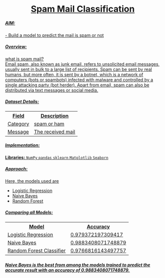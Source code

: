 # <div align="center"><u><b>Spam Mail Classification</b><u></div>
  <h5>AIM:</h5>
 - Build a model to predict the mail is spam or not
  <h5>Overview:</h5>
  <p>what is spam mail?<br>
    Email spam, also known as junk email, refers to unsolicited email messages, usually sent in bulk to a large list of recipients. Spam can be sent by real humans, but more often, it is sent by a botnet, which is a network of computers (bots or spambots) infected with malware and controlled by a single attacking party (bot herder). Apart from email, spam can also be distributed via text messages or social media.</p>
  <h5>Dataset Details:</h5>
  <table>
  <tr>
    <th>Field</th>
    <th>Description</th>
  
  </tr>
  <tr>
    <td><u>Category<u></td>
    <td>spam or ham</td>
  </tr>
     <tr>
    <td><u>Message<u></td>
    <td>The received mail<u></td>
  </tr>
  </table>
      
<h5>Implementation:</h5>

<u>**Libraries:**<u> 
    `NumPy`  `pandas` `sklearn`  `Matplotlib`  `Seaborn`
  <h5>Approach:</h5>       
  Here, the models used are 

* Logistic Regression
* Naive Bayes
* Random Forest
<h5>Comparing all Models:<h5>

<table>
 <tr>
   <th>Model</th>
   <th>Accuracy</th>
   </tr>
 <tr>
   <td><u>Logistic Regression<u></td>
   <td>0.979372197309417</td>
  </tr>
 </tr>
  <tr>
    <td><u>Naive Bayes<u></td>
    <td>0.9883408071748879</td>
    </tr>
        </tr>
  <tr>
    <td><u>Random Forest Classifier<u></td>
    <td>0.9766816143497757</td>
    </tr>
  </table>
      
  <h5>Naive Bayes is the best from among the models trained to predict the accurate result with an accuracy of 0.9883408071748879.<h5>
        
  
